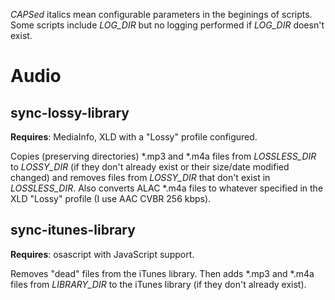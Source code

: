 *CAPSed* italics mean configurable parameters in the beginings of scripts. Some scripts include *LOG_DIR* but no logging performed if *LOG_DIR* doesn't exist.

Audio
=====

sync-lossy-library
---------------------

**Requires**: MediaInfo, XLD with a "Lossy" profile configured.

Copies (preserving directories) \*.mp3 and \*.m4a files from *LOSSLESS_DIR* to *LOSSY_DIR* (if they don't already exist or their size/date modified changed) and removes files from *LOSSY_DIR* that don't exist in *LOSSLESS_DIR*. Also converts ALAC *.m4a files to whatever specified in the XLD "Lossy" profile (I use AAC CVBR 256 kbps).

sync-itunes-library
----------------------

**Requires**: osascript with JavaScript support.

Removes "dead" files from the iTunes library. Then adds \*.mp3 and \*.m4a files from *LIBRARY_DIR* to the iTunes library (if they don't already exist).
